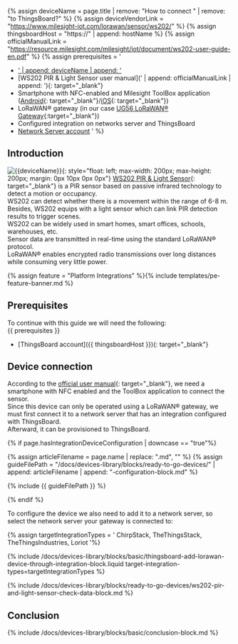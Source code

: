 
{% assign deviceName = page.title | remove: "How to connect " | remove: "to ThingsBoard?" %}
{% assign deviceVendorLink = "https://www.milesight-iot.com/lorawan/sensor/ws202/" %}
{% assign thingsboardHost = "https://" | append: hostName %}
{% assign officialManualLink = "https://resource.milesight.com/milesight/iot/document/ws202-user-guide-en.pdf" %}
{% assign prerequisites = '
- <a href="' | append: deviceVendorLink | append: '" target="_blank">' | append: deviceName | append: '</a>
- [WS202 PIR & Light Sensor user manual](' | append: officialManualLink | append: '){: target="_blank"}
- Smartphone with NFC-enabled and Milesight ToolBox application ([Android](https://play.google.com/store/apps/details?id=com.ursalinknfc){: target="_blank"}/[iOS](https://itunes.apple.com/app/id1518748039){: target="_blank"})
- LoRaWAN® gateway (in our case [UG56 LoRaWAN® Gateway](/docs/pe/devices-library/ug56-lorawan-gateway/){:target="_blank"})
- Configured integration on networks server and ThingsBoard
- [Network Server account](#device-connection)
'
 %}

## Introduction

![{{deviceName}}](/images/devices-library/{{page.deviceImageFileName}}){: style="float: left; max-width: 200px; max-height: 200px; margin: 0px 10px 0px 0px"}
[WS202 PIR & Light Sensor]({{deviceVendorLink}}){: target="_blank"} is a PIR sensor based on passive infrared technology to detect a motion or occupancy.  
WS202 can detect whether there is a movement within the range of 6-8 m.  
Besides, WS202 equips with a light sensor which can link PIR detection results to trigger scenes.  
WS202 can be widely used in smart homes, smart offices, schools, warehouses, etc.  
Sensor data are transmitted in real-time using the standard LoRaWAN® protocol.  
LoRaWAN® enables encrypted radio transmissions over long distances while consuming very little power.  

{% assign feature = "Platform Integrations" %}{% include templates/pe-feature-banner.md %}
<br>

## Prerequisites

To continue with this guide we will need the following:  
{{ prerequisites }}
- [ThingsBoard account]({{ thingsboardHost }}){: target="_blank"}


## Device connection

According to the [official user manual]({{officialManualLink}}){: target="_blank"}, we need a smartphone with NFC enabled and the ToolBox application to connect the sensor.  
Since this device can only be operated using a LoRaWAN® gateway, we must first connect it to a network server that has an integration configured with ThingsBoard.  
Afterward, it can be provisioned to ThingsBoard.

{% if page.hasIntegrationDeviceConfiguration | downcase == "true"%}

{% assign articleFilename = page.name |  replace: ".md", "" %}
{% assign guideFilePath = "/docs/devices-library/blocks/ready-to-go-devices/" | append: articleFilename | append: "-configuration-block.md" %}

{% include {{ guideFilePath }} %}

{% endif %}

To configure the device we also need to add it to a network server, so select the network server your gateway is connected to:  

{% assign targetIntegrationTypes = '
ChirpStack,
TheThingsStack,
TheThingsIndustries,
Loriot
'%}

{% include /docs/devices-library/blocks/basic/thingsboard-add-lorawan-device-through-integration-block.liquid target-integration-types=targetIntegrationTypes %}

{% include /docs/devices-library/blocks/ready-to-go-devices/ws202-pir-and-light-sensor-check-data-block.md %}

## Conclusion

{% include /docs/devices-library/blocks/basic/conclusion-block.md %}
